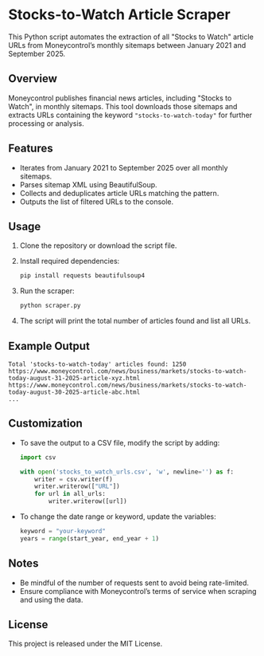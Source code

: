 
# Stocks-to-Watch Article Scraper

This Python script automates the extraction of all "Stocks to Watch" article URLs from Moneycontrol’s monthly sitemaps between January 2021 and September 2025.

## Overview

Moneycontrol publishes financial news articles, including "Stocks to Watch", in monthly sitemaps. This tool downloads those sitemaps and extracts URLs containing the keyword `"stocks-to-watch-today"` for further processing or analysis.

## Features

- Iterates from January 2021 to September 2025 over all monthly sitemaps.
- Parses sitemap XML using BeautifulSoup.
- Collects and deduplicates article URLs matching the pattern.
- Outputs the list of filtered URLs to the console.

## Usage

1. Clone the repository or download the script file.

2. Install required dependencies:

    ```bash
    pip install requests beautifulsoup4
    ```

3. Run the scraper:

    ```bash
    python scraper.py
    ```

4. The script will print the total number of articles found and list all URLs.

## Example Output

```
Total 'stocks-to-watch-today' articles found: 1250  
https://www.moneycontrol.com/news/business/markets/stocks-to-watch-today-august-31-2025-article-xyz.html  
https://www.moneycontrol.com/news/business/markets/stocks-to-watch-today-august-30-2025-article-abc.html  
...
```

## Customization

- To save the output to a CSV file, modify the script by adding:

    ```python
    import csv

    with open('stocks_to_watch_urls.csv', 'w', newline='') as f:
        writer = csv.writer(f)
        writer.writerow(["URL"])
        for url in all_urls:
            writer.writerow([url])
    ```

- To change the date range or keyword, update the variables:

    ```python
    keyword = "your-keyword"
    years = range(start_year, end_year + 1)
    ```

## Notes

- Be mindful of the number of requests sent to avoid being rate-limited.
- Ensure compliance with Moneycontrol’s terms of service when scraping and using the data.

## License

This project is released under the MIT License.
